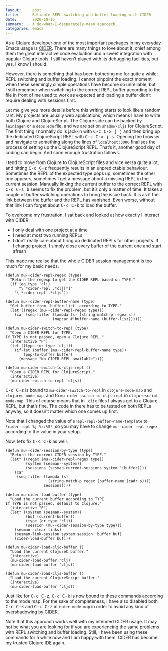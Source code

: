 ```yaml
---
layout:     post
title:      Reliable REPL switching and buffer loading with CIDER
date:       2020-10-16
summary:    A do-what-I-desperately-mean approach.
categories: emacs
---
```


As a Clojure developer one of the most important packages in my everyday Emacs
usage is [CIDER](https://cider.mx/). There are many things to love about it, chief among them the
great interactive code evaluation and a sweet integration with popular Clojure
tools. I still haven’t played with its debugging facilities, but yes, I know I should.

However, there is something that has been bothering me for quite a while: REPL
switching and buffer loading. I cannot pinpoint the exact moment when these
seemingly simple operations have become so unreliable, but I still remember when
switching to the correct REPL buffer according to the file in front of me used
to work as expected and loading a buffer didn’t require dealing with sessions
first.

Let me give you more details before this writing starts to look like a random
rant. My projects are usually web applications, which means I have to write both
Clojure and ClojureScript. The Clojure side can be backed by `leiningen` or a
`deps.edn` file, and we are set on `shadow-cljs` for ClojureScript. The first thing
I normally do is jack-in with <kbd>C-c C-x j j</kbd> and then bring up the dedicated
ClojureScript REPL with <kbd>C-c C-x j s</kbd>. Opening the browser and navigate to
something along the lines of `localhost:3000` finalises the process of setting up
the ClojureScript REPL. That’s it, another good day of coding can begin. And
soon enough frustration follows.

I tend to move from Clojure to ClojureScript files and vice versa quite a lot,
and hitting <kbd>C-c C-z</kbd> frequently results in an unpredictable behaviour. Sometimes
the REPL of the expected type pops up, sometimes the other one appears,
sometimes I get a message about a missing REPL in the current session. Manually
linking the current buffer to the correct REPL with <kbd>C-c C-s b</kbd> seems to fix the
problem, but it’s only a matter of time. It takes a couple of buffer switching
operations to bring the issue back. It is as if the link between the buffer and
the REPL has vanished. Even worse, without that link I can forget about <kbd>C-c C-k</kbd>
to load the buffer.

To overcome my frustration, I sat back and looked at how exactly I interact with
CIDER:

- I only deal with one project at a time
- I need at most two running REPLs
- I don’t really care about firing up dedicated REPLs for other projects. If
I change project, I simply close every buffer of the current one and start
afresh

This made me realise that the whole CIDER [session](https://docs.cider.mx/cider/0.26/usage/managing_connections.html#sessions) management is too much for my
basic needs.

``` emacs-lisp
(defun mu--cider-repl-regex (type)
  "Return the regexp to get the CIDER REPL based on TYPE."
  (if (eq type 'clj)
      "\`*cider-repl .*clj[*]"
    "\`*cider-repl .*cljs"))

(defun mu--cider-repl-buffer-name (type)
  "Get buffer from `buffer-list' according to TYPE."
  (let ((regex (mu--cider-repl-regex type)))
    (car (seq-filter (lambda (s) (string-match-p regex s))
                     (mapcar #'buffer-name (buffer-list))))))

(defun mu-cider-switch-to-repl (type)
  "Open a CIDER REPL for TYPE.
If TYPE is not passed, open a Clojure REPL."
  (interactive "P")
  (let ((type (or type 'clj)))
    (if-let (buffer (mu--cider-repl-buffer-name type))
        (pop-to-buffer buffer)
      (message "No CIDER REPL available"))))

(defun mu-cider-switch-to-cljs-repl ()
  "Open a CIDER REPL for ClojureScript."
  (interactive)
  (mu-cider-switch-to-repl 'cljs))
```

<kbd>C-c C-z</kbd> is bound to `mu-cider-switch-to-repl` in `clojure-mode-map` and
`clojurec-mode-map`, and to `mu-cider-switch-to-cljs-repl` in
`clojurescript-mode-map`. This of course means that in `.cljc` files I always get to
a Clojure REPL, but that’s fine. The code in there has to be tested on both
REPLs anyway, so it doesn’t matter which one comes up first.

Note that I changed the value of `nrepl-repl-buffer-name-template` to `*cider-repl
%j %r:%S*`, so you may have to change `mu--cider-repl-regex` according to the value
in your setup.

Now, let’s fix <kbd>C-c C-k</kbd> as well.

``` emacs-lisp
(defun mu--cider-session-by-type (type)
  "Return the current CIDER session by TYPE."
  (let* ((regex (mu--cider-repl-regex type))
         (system (sesman--system))
         (sessions (sesman-current-sessions system '(buffer))))
    (car
     (seq-filter (lambda (s)
                   (string-match-p regex (buffer-name (cadr s))))
                 sessions))))

(defun mu-cider-load-buffer (type)
  "Load the current buffer according to TYPE.
If TYPE is not passed, default to Clojure."
  (interactive "P")
  (let* ((system (sesman--system))
         (buf (current-buffer))
         (type (or type 'clj))
         (session (mu--cider-session-by-type type)))
    (sesman--clear-links)
    (sesman-link-session system session 'buffer buf)
    (cider-load-buffer buf)))
    
(defun mu-cider-load-cljc-buffer ()
  "Load the current ClojureC buffer."
  (interactive)
  (mu-cider-load-buffer 'clj)
  (mu-cider-load-buffer 'cljs))

(defun mu-cider-load-cljs-buffer ()
  "Load the current ClojureScript buffer."
  (interactive)
  (mu-cider-load-buffer 'cljs))
```

Just like for <kbd>C-c C-z</kbd>, <kbd>C-c C-k</kbd> is now bound to these commands according to the
mode map. For the sake of completeness, I have also disabled both <kbd>C-c C-k</kbd> and
<kbd>C-c C-z</kbd> in `cider-mode-map` in order to avoid any kind of overshadowing by CIDER.


Note that this approach works well with my intended CIDER usage. It may not be
what you are looking for if you are experiencing the same problems with REPL
switching and buffer loading. Still, I have been using these commands for a
while now and I am happy with them. CIDER has become my trusted Clojure IDE
again.
